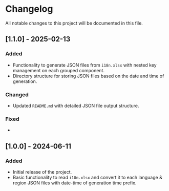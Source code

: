 # Changelog

All notable changes to this project will be documented in this file.

## [1.1.0] - 2025-02-13

### Added

- Functionality to generate JSON files from `i18n.xlsx` with nested key management on each grouped component.
- Directory structure for storing JSON files based on the date and time of generation.

### Changed

- Updated `README.md` with detailed JSON file output structure.

### Fixed

-

## [1.0.0] - 2024-06-11

### Added

- Initial release of the project.
- Basic functionality to read `i18n.xlsx` and convert it to each language & region JSON files with date-time of generation time prefix.
